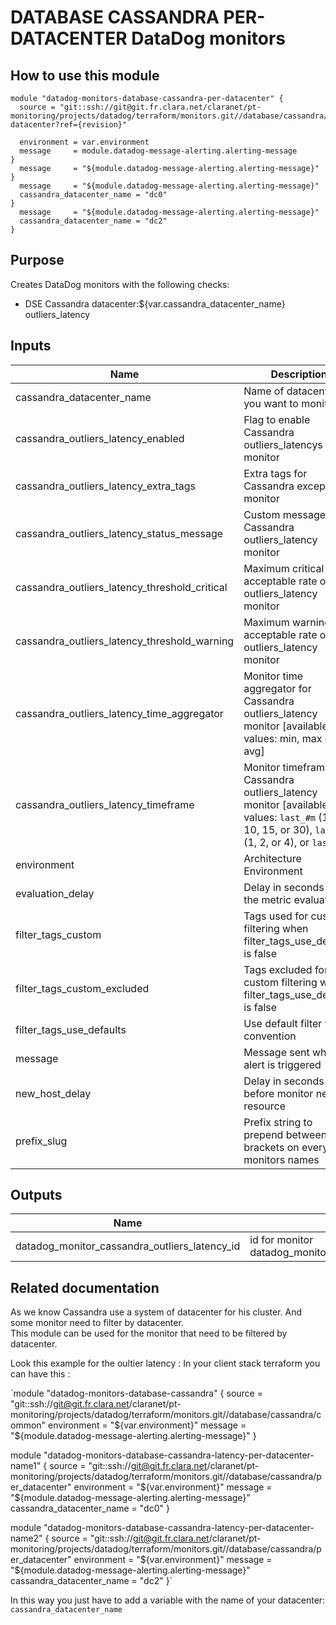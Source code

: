 # DATABASE CASSANDRA PER-DATACENTER DataDog monitors

## How to use this module

```
module "datadog-monitors-database-cassandra-per-datacenter" {
  source = "git::ssh://git@git.fr.clara.net/claranet/pt-monitoring/projects/datadog/terraform/monitors.git//database/cassandra/per-datacenter?ref={revision}"

  environment = var.environment
  message     = module.datadog-message-alerting.alerting-message
}
  message     = "${module.datadog-message-alerting.alerting-message}"
}
  message     = "${module.datadog-message-alerting.alerting-message}"
  cassandra_datacenter_name = "dc0"
}
  message     = "${module.datadog-message-alerting.alerting-message}"
  cassandra_datacenter_name = "dc2"
}

```

## Purpose

Creates DataDog monitors with the following checks:

- DSE Cassandra datacenter:${var.cassandra_datacenter_name} outliers_latency

## Inputs

| Name | Description | Type | Default | Required |
|------|-------------|:----:|:-----:|:-----:|
| cassandra\_datacenter\_name | Name of datacenter you want to monitor | string | `""` | no |
| cassandra\_outliers\_latency\_enabled | Flag to enable Cassandra outliers_latencys monitor | string | `"true"` | no |
| cassandra\_outliers\_latency\_extra\_tags | Extra tags for Cassandra exceptions monitor | list(string) | `[]` | no |
| cassandra\_outliers\_latency\_status\_message | Custom message for Cassandra outliers_latency monitor | string | `""` | no |
| cassandra\_outliers\_latency\_threshold\_critical | Maximum critical acceptable rate of outliers_latency monitor | string | `"90"` | no |
| cassandra\_outliers\_latency\_threshold\_warning | Maximum warning acceptable rate of outliers_latency monitor | string | `"85"` | no |
| cassandra\_outliers\_latency\_time\_aggregator | Monitor time aggregator for Cassandra outliers_latency monitor [available values: min, max or avg] | string | `"avg"` | no |
| cassandra\_outliers\_latency\_timeframe | Monitor timeframe for Cassandra outliers_latency monitor [available values: `last_#m` (1, 5, 10, 15, or 30), `last_#h` (1, 2, or 4), or `last_1d`] | string | `"last_15m"` | no |
| environment | Architecture Environment | string | n/a | yes |
| evaluation\_delay | Delay in seconds for the metric evaluation | string | `"15"` | no |
| filter\_tags\_custom | Tags used for custom filtering when filter_tags_use_defaults is false | string | `"*"` | no |
| filter\_tags\_custom\_excluded | Tags excluded for custom filtering when filter_tags_use_defaults is false | string | `""` | no |
| filter\_tags\_use\_defaults | Use default filter tags convention | string | `"true"` | no |
| message | Message sent when an alert is triggered | string | n/a | yes |
| new\_host\_delay | Delay in seconds before monitor new resource | string | `"300"` | no |
| prefix\_slug | Prefix string to prepend between brackets on every monitors names | string | `""` | no |

## Outputs

| Name | Description |
|------|-------------|
| datadog\_monitor\_cassandra\_outliers\_latency\_id | id for monitor datadog_monitor_cassandra_outliers_latency |

## Related documentation

As we know Cassandra use a system of datacenter for his cluster. And some monitor need to filter by datacenter.  
This module can be used for the monitor that need to be filtered by datacenter.

Look this example for the oultier latency :
In your client stack terraform you can have this :

`module "datadog-monitors-database-cassandra" {
  source = "git::ssh://git@git.fr.clara.net/claranet/pt-monitoring/projects/datadog/terraform/monitors.git//database/cassandra/common"
  environment = "${var.environment}"
  message     = "${module.datadog-message-alerting.alerting-message}"
}

module "datadog-monitors-database-cassandra-latency-per-datacenter-name1" {
  source = "git::ssh://git@git.fr.clara.net/claranet/pt-monitoring/projects/datadog/terraform/monitors.git//database/cassandra/per_datacenter"
  environment = "${var.environment}"
  message     = "${module.datadog-message-alerting.alerting-message}"
  cassandra_datacenter_name = "dc0"
}

module "datadog-monitors-database-cassandra-latency-per-datacenter-name2" {
  source = "git::ssh://git@git.fr.clara.net/claranet/pt-monitoring/projects/datadog/terraform/monitors.git//database/cassandra/per_datacenter"
  environment = "${var.environment}"
  message     = "${module.datadog-message-alerting.alerting-message}"
  cassandra_datacenter_name = "dc2"
}`

In this way you just have to add a variable with the name of your datacenter: `cassandra_datacenter_name`
